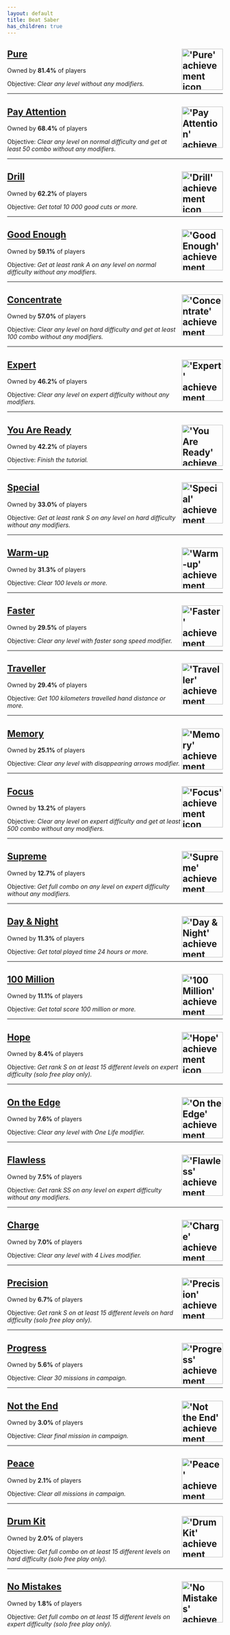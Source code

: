 ```yaml
---
layout: default
title: Beat Saber
has_children: true
---
```


## [Pure](achievements/Pure.md) <img align="right" src="https://cdn.cloudflare.steamstatic.com/steamcommunity/public/images/apps/620980/78d56dfeae84c7c73f46d844de748a2a13a841d9.jpg" alt="'Pure' achievement icon" width="96" height="96">

Owned by **81.4%** of players

Objective: _Clear any level without any modifiers._

---

## [Pay Attention](achievements/Pay_Attention.md) <img align="right" src="https://cdn.cloudflare.steamstatic.com/steamcommunity/public/images/apps/620980/7412a3bf9be32f8ad14949382586349b16dc77f2.jpg" alt="'Pay Attention' achievement icon" width="96" height="96">

Owned by **68.4%** of players

Objective: _Clear any level on normal difficulty and get at least 50 combo without any modifiers._

---

## [Drill](achievements/Drill.md) <img align="right" src="https://cdn.cloudflare.steamstatic.com/steamcommunity/public/images/apps/620980/9a2feee562e8fa4cd306893e4a86d49dc2024faa.jpg" alt="'Drill' achievement icon" width="96" height="96">

Owned by **62.2%** of players

Objective: _Get total 10 000 good cuts or more._

---

## [Good Enough](achievements/Good_Enough.md) <img align="right" src="https://cdn.cloudflare.steamstatic.com/steamcommunity/public/images/apps/620980/fbc0983f37696e78b519b738979f137fa01f42a5.jpg" alt="'Good Enough' achievement icon" width="96" height="96">

Owned by **59.1%** of players

Objective: _Get at least rank A on any level on normal difficulty without any modifiers._

---

## [Concentrate](achievements/Concentrate.md) <img align="right" src="https://cdn.cloudflare.steamstatic.com/steamcommunity/public/images/apps/620980/e3507956238120eb713300d3dc2e225744779b36.jpg" alt="'Concentrate' achievement icon" width="96" height="96">

Owned by **57.0%** of players

Objective: _Clear any level on hard difficulty and get at least 100 combo without any modifiers._

---

## [Expert](achievements/Expert.md) <img align="right" src="https://cdn.cloudflare.steamstatic.com/steamcommunity/public/images/apps/620980/f3b330bcb084ea5714dcef88ef9f810c1add3ef9.jpg" alt="'Expert' achievement icon" width="96" height="96">

Owned by **46.2%** of players

Objective: _Clear any level on expert difficulty without any modifiers._

---

## [You Are Ready](achievements/You_Are_Ready.md) <img align="right" src="https://cdn.cloudflare.steamstatic.com/steamcommunity/public/images/apps/620980/4b4e085f651c758909de1ac66713fd0b955a5630.jpg" alt="'You Are Ready' achievement icon" width="96" height="96">

Owned by **42.2%** of players

Objective: _Finish the tutorial._

---

## [Special](achievements/Special.md) <img align="right" src="https://cdn.cloudflare.steamstatic.com/steamcommunity/public/images/apps/620980/f005c82f4be0b1385a9d6e4eac84d92d5d7fd85c.jpg" alt="'Special' achievement icon" width="96" height="96">

Owned by **33.0%** of players

Objective: _Get at least rank S on any level on hard difficulty without any modifiers._

---

## [Warm-up](achievements/Warm_up.md) <img align="right" src="https://cdn.cloudflare.steamstatic.com/steamcommunity/public/images/apps/620980/3b1ce488ff749ff147ba8149b21a85ef4f204711.jpg" alt="'Warm-up' achievement icon" width="96" height="96">

Owned by **31.3%** of players

Objective: _Clear 100 levels or more._

---

## [Faster](achievements/Faster.md) <img align="right" src="https://cdn.cloudflare.steamstatic.com/steamcommunity/public/images/apps/620980/a7b8aefc56f31c2797a6f89f76c8d23b3d018402.jpg" alt="'Faster' achievement icon" width="96" height="96">

Owned by **29.5%** of players

Objective: _Clear any level with faster song speed modifier._

---

## [Traveller](achievements/Traveller.md) <img align="right" src="https://cdn.cloudflare.steamstatic.com/steamcommunity/public/images/apps/620980/9995c1844524f51f36aff95c308f89e2d6bad7b5.jpg" alt="'Traveller' achievement icon" width="96" height="96">

Owned by **29.4%** of players

Objective: _Get 100 kilometers travelled hand distance or more._

---

## [Memory](achievements/Memory.md) <img align="right" src="https://cdn.cloudflare.steamstatic.com/steamcommunity/public/images/apps/620980/61d16ab5d46beaf3b117b74e4ddcf0aa27dd61cc.jpg" alt="'Memory' achievement icon" width="96" height="96">

Owned by **25.1%** of players

Objective: _Clear any level with disappearing arrows modifier._

---

## [Focus](achievements/Focus.md) <img align="right" src="https://cdn.cloudflare.steamstatic.com/steamcommunity/public/images/apps/620980/8dc0cc3d40cb0b42c84d24bd09b15f3af14cdc21.jpg" alt="'Focus' achievement icon" width="96" height="96">

Owned by **13.2%** of players

Objective: _Clear any level on expert difficulty and get at least 500 combo without any modifiers._

---

## [Supreme](achievements/Supreme.md) <img align="right" src="https://cdn.cloudflare.steamstatic.com/steamcommunity/public/images/apps/620980/38393ecfa619c380fa0f90c2b8c03f9ba94474f0.jpg" alt="'Supreme' achievement icon" width="96" height="96">

Owned by **12.7%** of players

Objective: _Get full combo on any level on expert difficulty without any modifiers._

---

## [Day & Night](achievements/Day___Night.md) <img align="right" src="https://cdn.cloudflare.steamstatic.com/steamcommunity/public/images/apps/620980/83cc09fe8c596a49684738859ec04bb172594d5a.jpg" alt="'Day & Night' achievement icon" width="96" height="96">

Owned by **11.3%** of players

Objective: _Get total played time 24 hours or more._

---

## [100 Million](achievements/100_Million.md) <img align="right" src="https://cdn.cloudflare.steamstatic.com/steamcommunity/public/images/apps/620980/cc071c3d9d6ef6584d3814b8f40c916efa86268f.jpg" alt="'100 Million' achievement icon" width="96" height="96">

Owned by **11.1%** of players

Objective: _Get total score 100 million or more._

---

## [Hope](achievements/Hope.md) <img align="right" src="https://cdn.cloudflare.steamstatic.com/steamcommunity/public/images/apps/620980/0693e44f919c00a3d798fd4a7861a1c7f83aa44f.jpg" alt="'Hope' achievement icon" width="96" height="96">

Owned by **8.4%** of players

Objective: _Get rank S on at least 15 different levels on expert difficulty (solo free play only)._

---

## [On the Edge](achievements/On_the_Edge.md) <img align="right" src="https://cdn.cloudflare.steamstatic.com/steamcommunity/public/images/apps/620980/d99b3519f13c52c7f883349ee8a04ea96a3a062b.jpg" alt="'On the Edge' achievement icon" width="96" height="96">

Owned by **7.6%** of players

Objective: _Clear any level with One Life modifier._

---

## [Flawless](achievements/Flawless.md) <img align="right" src="https://cdn.cloudflare.steamstatic.com/steamcommunity/public/images/apps/620980/e11d8f04cb9f2fbd8ec79a5218fc3a407aefacd9.jpg" alt="'Flawless' achievement icon" width="96" height="96">

Owned by **7.5%** of players

Objective: _Get rank SS on any level on expert difficulty without any modifiers._

---

## [Charge](achievements/Charge.md) <img align="right" src="https://cdn.cloudflare.steamstatic.com/steamcommunity/public/images/apps/620980/59844fa38df9782abd4478db605cc50ccdcf9c07.jpg" alt="'Charge' achievement icon" width="96" height="96">

Owned by **7.0%** of players

Objective: _Clear any level with 4 Lives modifier._

---

## [Precision](achievements/Precision.md) <img align="right" src="https://cdn.cloudflare.steamstatic.com/steamcommunity/public/images/apps/620980/eb4594348846e9fb52bc8ee0f94d252c8a1d1677.jpg" alt="'Precision' achievement icon" width="96" height="96">

Owned by **6.7%** of players

Objective: _Get rank S on at least 15 different levels on hard difficulty (solo free play only)._

---

## [Progress](achievements/Progress.md) <img align="right" src="https://cdn.cloudflare.steamstatic.com/steamcommunity/public/images/apps/620980/8a7800b32758c6857521c3bce6439bbe133d92af.jpg" alt="'Progress' achievement icon" width="96" height="96">

Owned by **5.6%** of players

Objective: _Clear 30 missions in campaign._

---

## [Not the End](achievements/Not_the_End.md) <img align="right" src="https://cdn.cloudflare.steamstatic.com/steamcommunity/public/images/apps/620980/bfa4d78e680ee50386e1a0dd5b87aecead55d74e.jpg" alt="'Not the End' achievement icon" width="96" height="96">

Owned by **3.0%** of players

Objective: _Clear final mission in campaign._

---

## [Peace](achievements/Peace.md) <img align="right" src="https://cdn.cloudflare.steamstatic.com/steamcommunity/public/images/apps/620980/e55b055dd59695414bdae7e5997b096349b3c1cc.jpg" alt="'Peace' achievement icon" width="96" height="96">

Owned by **2.1%** of players

Objective: _Clear all missions in campaign._

---

## [Drum Kit](achievements/Drum_Kit.md) <img align="right" src="https://cdn.cloudflare.steamstatic.com/steamcommunity/public/images/apps/620980/92f2c0d8d6a634a572ea8a277abcc670651f60cb.jpg" alt="'Drum Kit' achievement icon" width="96" height="96">

Owned by **2.0%** of players

Objective: _Get full combo on at least 15 different levels on hard difficulty (solo free play only)._

---

## [No Mistakes](achievements/No_Mistakes.md) <img align="right" src="https://cdn.cloudflare.steamstatic.com/steamcommunity/public/images/apps/620980/071a27bff15d1f2a87461b29b7052ca4ace32586.jpg" alt="'No Mistakes' achievement icon" width="96" height="96">

Owned by **1.8%** of players

Objective: _Get full combo on at least 15 different levels on expert difficulty (solo free play only)._
